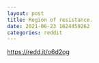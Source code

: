 ```yaml
--- 
layout: post 
title: Region of resistance. 
date: 2021-06-23 1624459262 
categories: reddit 
--- 
```

https://redd.it/o6d2og